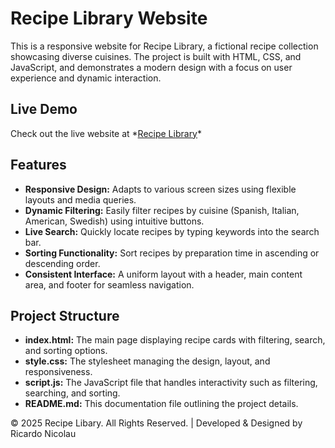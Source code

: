 # Recipe Library Website

This is a responsive website for Recipe Library, a fictional recipe collection showcasing diverse cuisines. The project is built with HTML, CSS, and JavaScript, and demonstrates a modern design with a focus on user experience and dynamic interaction.

## Live Demo

Check out the live website at \*[Recipe Library](uploading)\*

## Features

- **Responsive Design:** Adapts to various screen sizes using flexible layouts and media queries.
- **Dynamic Filtering:** Easily filter recipes by cuisine (Spanish, Italian, American, Swedish) using intuitive buttons.
- **Live Search:** Quickly locate recipes by typing keywords into the search bar.
- **Sorting Functionality:** Sort recipes by preparation time in ascending or descending order.
- **Consistent Interface:** A uniform layout with a header, main content area, and footer for seamless navigation.

## Project Structure

- **index.html:** The main page displaying recipe cards with filtering, search, and sorting options.
- **style.css:** The stylesheet managing the design, layout, and responsiveness.
- **script.js:** The JavaScript file that handles interactivity such as filtering, searching, and sorting.
- **README.md:** This documentation file outlining the project details.

© 2025 Recipe Libary. All Rights Reserved. | Developed & Designed by Ricardo Nicolau
